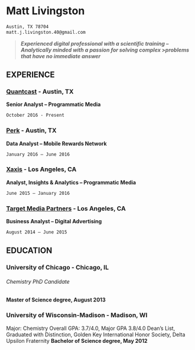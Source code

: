 # Matt Livingston 
```markdown 
Austin, TX 78704
matt.j.livingston.40@gmail.com
```
>_**Experienced digital professional with a scientific training – Analytically minded with a passion for solving complex >problems that have no immediate answer**_

## EXPERIENCE
### [Quantcast](https://www.quantcast.com/) - Austin, TX 
**Senior Analyst – Programmatic Media**
```markdown 
October 2016 - Present
```
### [Perk](https://perk.com/) - Austin, TX  
**Data Analyst – Mobile Rewards Network**
```markdown
January 2016 – June 2016
```
### [Xaxis](https://www.xaxis.com/) - Los Angeles, CA  
**Analyst, Insights & Analytics – Programmatic Media**
```markdown
June 2015 – January 2016
```
### [Target Media Partners](https://www.targetmediapartners.com/) - Los Angeles, CA  
**Business Analyst – Digital Advertising**
```markdown
August 2014 – June 2015
```
## EDUCATION
### University of Chicago - Chicago, IL
###### Chemistry PhD Candidate
**Master of Science degree, August 2013**

### University of Wisconsin-Madison - Madison, WI
Major: Chemistry
Overall GPA: 3.7/4.0, Major GPA 3.8/4.0
Dean’s List, Graduated with Distinction, Golden Key International Honor Society, Delta Upsilon Fraternity
**Bachelor of Science degree, May 2012**
